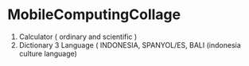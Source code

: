 # MobileComputingCollage


1. Calculator ( ordinary and scientific )
2. Dictionary 3 Language ( INDONESIA, SPANYOL/ES, BALI (indonesia culture language)
